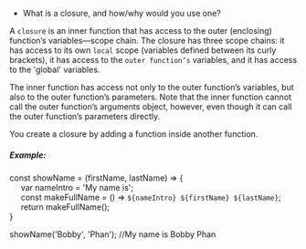* What is a closure, and how/why would you use one?

A `closure` is an inner function that has access to the outer (enclosing) function’s variables—scope chain. The closure has three scope chains: it has access to its own `local` scope (variables defined between its curly brackets), it has access to the `outer function’s` variables, and it has access to the 'global' variables.

The inner function has access not only to the outer function’s variables, but also to the outer function’s parameters. Note that the inner function cannot call the outer function’s arguments object, however, even though it can call the outer function’s parameters directly.

You create a closure by adding a function inside another function.

##### Example:

const showName = (firstName, lastName) => {<br/>
&nbsp;&nbsp;&nbsp;&nbsp;	var nameIntro = 'My name is';<br/>
&nbsp;&nbsp;&nbsp;&nbsp;	const makeFullName = () => `${nameIntro} ${firstName} ${lastName}`;<br/>
&nbsp;&nbsp;&nbsp;&nbsp;	return makeFullName();<br/>
}<br/>

showName('Bobby', 'Phan'); //My name is Bobby Phan